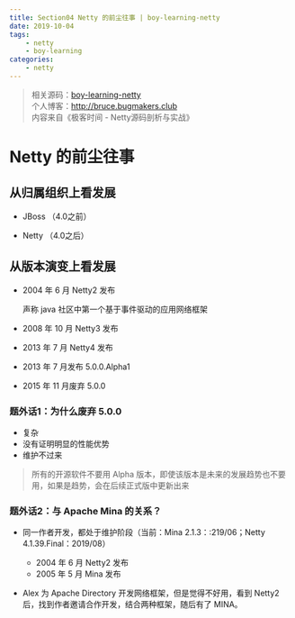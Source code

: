 ```yaml
---
title: Section04 Netty 的前尘往事 | boy-learning-netty
date: 2019-10-04
tags: 
    - netty
    - boy-learning
categories: 
    - netty
---
```

<!--more-->
> 相关源码：[boy-learning-netty](https://github.com/BruceOuyang/boy-learning-netty)   
> 个人博客：http://bruce.bugmakers.club  
> 内容来自《极客时间 - Netty源码剖析与实战》

# Netty 的前尘往事

## 从归属组织上看发展

* JBoss （4.0之前）

* Netty （4.0之后）

## 从版本演变上看发展

* 2004 年 6 月 Netty2 发布
  
    声称 java 社区中第一个基于事件驱动的应用网络框架

* 2008 年 10 月 Netty3 发布

* 2013 年 7 月 Netty4 发布

* 2013 年 7 月发布 5.0.0.Alpha1

* 2015 年 11 月废弃 5.0.0  

### 题外话1：为什么废弃 5.0.0

* 复杂
* 没有证明明显的性能优势
* 维护不过来
    
> 所有的开源软件不要用 Alpha 版本，即使该版本是未来的发展趋势也不要用，如果是趋势，会在后续正式版中更新出来

### 题外话2：与 Apache Mina 的关系？

* 同一作者开发，都处于维护阶段（当前：Mina 2.1.3：:219/06；Netty 4.1.39.Final：2019/08）
    * 2004 年 6 月 Netty2 发布
    * 2005 年 5 月 Mina 发布
    
* Alex 为 Apache Directory 开发网络框架，但是觉得不好用，看到 Netty2 后，找到作者邀请合作开发，结合两种框架，随后有了 MINA。